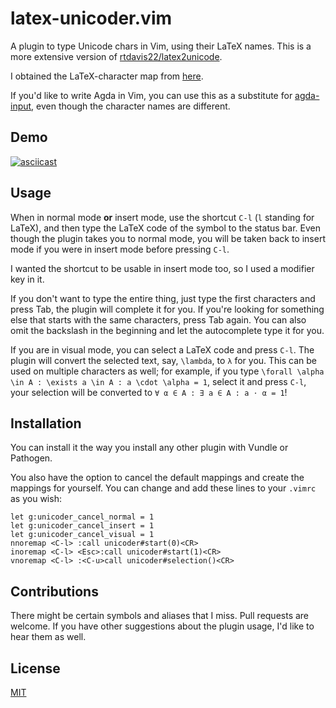 # latex-unicoder.vim

A plugin to type Unicode chars in Vim, using their LaTeX names. This is a more extensive version of [rtdavis22/latex2unicode](https://github.com/rtdavis22/latex2unicode).

I obtained the LaTeX-character map from [here](http://milde.users.sourceforge.net/LUCR/Math/).

If you'd like to write Agda in Vim, you can use this as a substitute for [agda-input](http://wiki.portal.chalmers.se/agda/pmwiki.php?n=Docs.UnicodeInput), even though the character names are different.

## Demo

[![asciicast](https://asciinema.org/a/b7M7fschMgZs6kxzmqMfWm8zA.png)](https://asciinema.org/a/b7M7fschMgZs6kxzmqMfWm8zA)

## Usage

When in normal mode **or** insert mode, use the shortcut `C-l` (`l` standing for LaTeX), and then type the LaTeX code of the symbol to the status bar. Even though the plugin takes you to normal mode, you will be taken back to insert mode if you were in insert mode before pressing `C-l`.

I wanted the shortcut to be usable in insert mode too, so I used a modifier key in it.

If you don't want to type the entire thing, just type the first characters and press Tab, the plugin will complete it for you. If you're looking for something else that starts with the same characters, press Tab again. You can also omit the backslash in the beginning and let the autocomplete type it for you.

If you are in visual mode, you can select a LaTeX code and press `C-l`. The plugin will convert the selected text, say, `\lambda`, to `λ` for you. This can be used on multiple characters as well; for example, if you type `\forall \alpha \in A : \exists a \in A : a \cdot \alpha = 1`, select it and press `C-l`, your selection will be converted to `∀ α ∈ A : ∃ a ∈ A : a ⋅ α = 1`!

## Installation

You can install it the way you install any other plugin with Vundle or Pathogen.

You also have the option to cancel the default mappings and create the mappings for yourself. You can change and add these lines to your `.vimrc` as you wish:

```vim
let g:unicoder_cancel_normal = 1
let g:unicoder_cancel_insert = 1
let g:unicoder_cancel_visual = 1
nnoremap <C-l> :call unicoder#start(0)<CR>
inoremap <C-l> <Esc>:call unicoder#start(1)<CR>
vnoremap <C-l> :<C-u>call unicoder#selection()<CR>
```

## Contributions

There might be certain symbols and aliases that I miss. Pull requests are welcome. If you have other suggestions about the plugin usage, I'd like to hear them as well.

## License

[MIT](http://joom.mit-license.org/)
